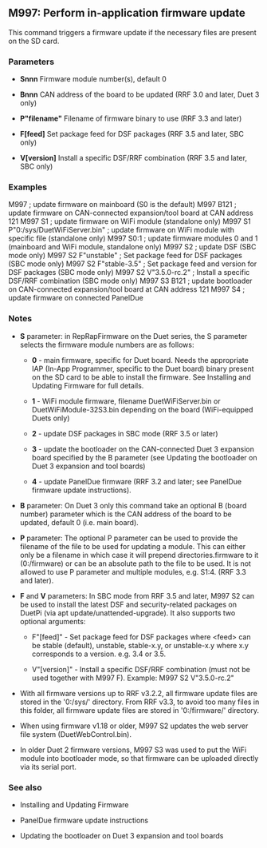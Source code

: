 ## M997: Perform in-application firmware update

This command triggers a firmware update if the necessary files are present on the SD card.

### Parameters

- **Snnn** Firmware module number(s), default 0

- **Bnnn** CAN address of the board to be updated (RRF 3.0 and later, Duet 3 only)

- **P"filename"** Filename of firmware binary to use (RRF 3.3 and later)

- **F\[feed\]** Set package feed for DSF packages (RRF 3.5 and later, SBC only)

- **V\[version\]** Install a specific DSF/RRF combination (RRF 3.5 and later, SBC only)

### Examples

M997 ; update firmware on mainboard (S0 is the default) M997 B121 ; update firmware on CAN-connected expansion/tool board at CAN address 121 M997 S1 ; update firmware on WiFi module (standalone only) M997 S1 P"0:/sys/DuetWiFiServer.bin" ; update firmware on WiFi module with specific file (standalone only) M997 S0:1 ; update firmware modules 0 and 1 (mainboard and WiFi module, standalone only) M997 S2 ; update DSF (SBC mode only) M997 S2 F"unstable" ; Set package feed for DSF packages (SBC mode only) M997 S2 F"stable-3.5" ; Set package feed and version for DSF packages (SBC mode only) M997 S2 V"3.5.0-rc.2" ; Install a specific DSF/RRF combination (SBC mode only) M997 S3 B121 ; update bootloader on CAN-connected expansion/tool board at CAN address 121 M997 S4 ; update firmware on connected PanelDue

### Notes

- **S** parameter: in RepRapFirmware on the Duet series, the S parameter selects the firmware module numbers are as follows:

  - **0** - main firmware, specific for Duet board. Needs the appropriate IAP (In-App Programmer, specific to the Duet board) binary present on the SD card to be able to install the firmware. See Installing and Updating Firmware for full details.

  - **1** - WiFi module firmware, filename DuetWiFiServer.bin or DuetWiFiModule-32S3.bin depending on the board (WiFi-equipped Duets only)

  - **2** - update DSF packages in SBC mode (RRF 3.5 or later)

  - **3** - update the bootloader on the CAN-connected Duet 3 expansion board specified by the B parameter (see Updating the bootloader on Duet 3 expansion and tool boards)

  - **4** - update PanelDue firmware (RRF 3.2 and later; see PanelDue firmware update instructions).

- **B** parameter: On Duet 3 only this command take an optional B (board number) parameter which is the CAN address of the board to be updated, default 0 (i.e. main board).

- **P** parameter: The optional P parameter can be used to provide the filename of the file to be used for updating a module. This can either only be a filename in which case it will prepend directories.firmware to it (0:/firmware) or can be an absolute path to the file to be used. It is not allowed to use P parameter and multiple modules, e.g. S1:4. (RRF 3.3 and later).

- **F** and **V** parameters: In SBC mode from RRF 3.5 and later, M997 S2 can be used to install the latest DSF and security-related packages on DuetPi (via apt update/unattended-upgrade). It also supports two optional arguments:

  - F"\[feed\]" - Set package feed for DSF packages where \<feed\> can be stable (default), unstable, stable-x.y, or unstable-x.y where x.y corresponds to a version. e.g. 3.4 or 3.5.

  - V"\[version\]" - Install a specific DSF/RRF combination (must not be used together with M997 F). Example: M997 S2 V"3.5.0-rc.2"

- With all firmware versions up to RRF v3.2.2, all firmware update files are stored in the '0:/sys/' directory. From RRF v3.3, to avoid too many files in this folder, all firmware update files are stored in '0:/firmware/' directory.

- When using firmware v1.18 or older, M997 S2 updates the web server file system (DuetWebControl.bin).

- In older Duet 2 firmware versions, M997 S3 was used to put the WiFi module into bootloader mode, so that firmware can be uploaded directly via its serial port.

### See also

- Installing and Updating Firmware

- PanelDue firmware update instructions

- Updating the bootloader on Duet 3 expansion and tool boards


